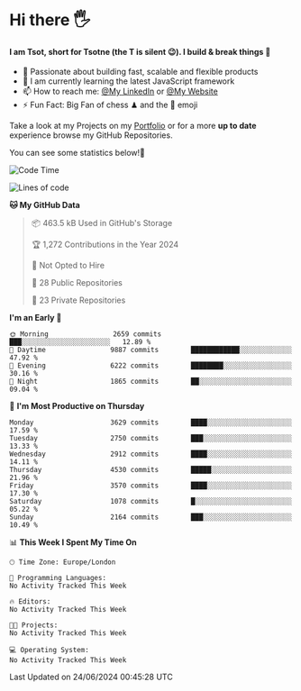 # Hi there :raised_hand_with_fingers_splayed:
#### I am Tsot, short for Tsotne (the T is silent :wink:). I build & break things :space_invader:
- :telescope: Passionate about building fast, scalable and flexible products
- :seedling: I am currently learning the latest JavaScript framework 
- :mailbox: How to reach me: [@My LinkedIn](https://www.linkedin.com/in/tsotne-gvadzabia/) or [@My Website](https://tsotne.co.uk/contact)
- :zap: Fun Fact: Big Fan of chess ♟ and the 👾 emoji

Take a look at my Projects on my [Portfolio](https://tsotne.co.uk/) or for a more **up to date** experience browse my GitHub Repositories.

You can see some statistics below!:space_invader:
<!--START_SECTION:waka-->
![Code Time](http://img.shields.io/badge/Code%20Time-761%20hrs%202%20mins-blue)

![Lines of code](https://img.shields.io/badge/From%20Hello%20World%20I%27ve%20Written-6.6%20million%20lines%20of%20code-blue)

**🐱 My GitHub Data** 

> 📦 463.5 kB Used in GitHub's Storage 
 > 
> 🏆 1,272 Contributions in the Year 2024
 > 
> 🚫 Not Opted to Hire
 > 
> 📜 28 Public Repositories 
 > 
> 🔑 23 Private Repositories 
 > 
**I'm an Early 🐤** 

```text
🌞 Morning                2659 commits        ███░░░░░░░░░░░░░░░░░░░░░░   12.89 % 
🌆 Daytime                9887 commits        ████████████░░░░░░░░░░░░░   47.92 % 
🌃 Evening                6222 commits        ████████░░░░░░░░░░░░░░░░░   30.16 % 
🌙 Night                  1865 commits        ██░░░░░░░░░░░░░░░░░░░░░░░   09.04 % 
```
📅 **I'm Most Productive on Thursday** 

```text
Monday                   3629 commits        ████░░░░░░░░░░░░░░░░░░░░░   17.59 % 
Tuesday                  2750 commits        ███░░░░░░░░░░░░░░░░░░░░░░   13.33 % 
Wednesday                2912 commits        ████░░░░░░░░░░░░░░░░░░░░░   14.11 % 
Thursday                 4530 commits        █████░░░░░░░░░░░░░░░░░░░░   21.96 % 
Friday                   3570 commits        ████░░░░░░░░░░░░░░░░░░░░░   17.30 % 
Saturday                 1078 commits        █░░░░░░░░░░░░░░░░░░░░░░░░   05.22 % 
Sunday                   2164 commits        ███░░░░░░░░░░░░░░░░░░░░░░   10.49 % 
```


📊 **This Week I Spent My Time On** 

```text
🕑︎ Time Zone: Europe/London

💬 Programming Languages: 
No Activity Tracked This Week

🔥 Editors: 
No Activity Tracked This Week

🐱‍💻 Projects: 
No Activity Tracked This Week

💻 Operating System: 
No Activity Tracked This Week
```


 Last Updated on 24/06/2024 00:45:28 UTC
<!--END_SECTION:waka-->
